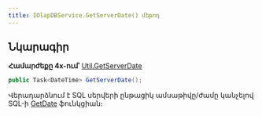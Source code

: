 ```yaml
---
title: IOlapDBService.GetServerDate() մեթոդ  
---
```


## Նկարագիր

**Համարժեքը 4x-ում՝** [Util.GetServerDate](https://armsoft.github.io/as4x-docs/HTM/ProgrGuide/Functions/Functions/GetServerDate.html)

```c#
public Task<DateTime> GetServerDate();
```

Վերադարձնում է SQL սերվերի ընթացիկ ամսաթիվը/ժամը կանչելով SQL-ի [GetDate](https://learn.microsoft.com/en-us/sql/t-sql/functions/getdate-transact-sql) ֆունկցիան։
